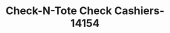 ---
f_zip-code: 72834
f_state-code: AR
title: Check-N-Tote Check Cashiers-14154
f_phone: 479-229-5251
f_city-only: Dardanelle
f_address: 614 Union Street Ste 1 Dardanelle
f_location-unique-id: '14154'
slug: check-n-tote-check-cashiers-14154
updated-on: '2024-05-30T13:46:58.046Z'
created-on: '2024-05-30T13:36:59.803Z'
published-on: '2024-05-30T13:54:32.469Z'
f_city-state: cms/city/dardanelle-ar.md
f_company: cms/company/check-n-tote-check-cashiers.md
f_state: cms/state/arkansas.md
layout: '[payday-loan].html'
tags: payday-loan
---